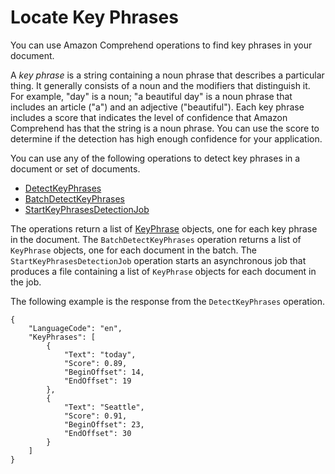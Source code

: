 # Locate Key Phrases<a name="how-key-phrases"></a>

You can use Amazon Comprehend operations to find key phrases in your document\.

A *key phrase* is a string containing a noun phrase that describes a particular thing\. It generally consists of a noun and the modifiers that distinguish it\. For example, "day" is a noun; "a beautiful day" is a noun phrase that includes an article \("a"\) and an adjective \("beautiful"\)\. Each key phrase includes a score that indicates the level of confidence that Amazon Comprehend has that the string is a noun phrase\. You can use the score to determine if the detection has high enough confidence for your application\.

You can use any of the following operations to detect key phrases in a document or set of documents\.
+ [DetectKeyPhrases](API_DetectKeyPhrases.md)
+ [BatchDetectKeyPhrases](API_BatchDetectKeyPhrases.md)
+ [StartKeyPhrasesDetectionJob](API_StartKeyPhrasesDetectionJob.md)

The operations return a list of [KeyPhrase](API_KeyPhrase.md) objects, one for each key phrase in the document\. The `BatchDetectKeyPhrases` operation returns a list of `KeyPhrase` objects, one for each document in the batch\. The `StartKeyPhrasesDetectionJob` operation starts an asynchronous job that produces a file containing a list of `KeyPhrase` objects for each document in the job\.

The following example is the response from the `DetectKeyPhrases` operation\.

```
{
    "LanguageCode": "en",
    "KeyPhrases": [
        {
            "Text": "today",
            "Score": 0.89,
            "BeginOffset": 14,
            "EndOffset": 19
        },
        {
            "Text": "Seattle",
            "Score": 0.91,
            "BeginOffset": 23,
            "EndOffset": 30
        }
    ]
}
```